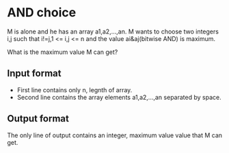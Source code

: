 # AND choice

M is alone and he has an array a1,a2,...,an. M wants to choose two integers i,j such that i!=j,1 <= i,j <= n and the value ai&aj(bitwise AND) is maximum.

What is the maximum value M can get?

## Input format

- First line contains only n, legnth of array.
- Second line contains the array elements a1,a2,...,an separated by space.

## Output format

The only line of output contains an integer, maximum value value that M can get.
